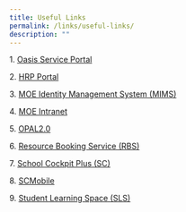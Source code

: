 ```yaml
---
title: Useful Links
permalink: /links/useful-links/
description: ""
---
```

1. [Oasis Service Portal](https://for.edu.sg/oasis-service-portal)

2. [HRP Portal](https://www.hrp.gov.sg/hrp/#/)

3. [MOE Identity Management System (MIMS)](https://idp.mims.moe.gov.sg/nidp/saml2/sso)

4. [MOE Intranet](https://intranet.moe.gov.sg/)

5. [OPAL2.0](https://www.opal2.moe.edu.sg/app/learner)

6. [Resource Booking Service (RBS)](https://rbs.avero-tech.com/)

7. [School Cockpit Plus (SC)](https://schoolcockpit.moe.gov.sg/CP/scapp/security)

8. [SCMobile](https://scmobile.moe.edu.sg/login)

9. [Student Learning Space (SLS)](https://vle.learning.moe.edu.sg/login)